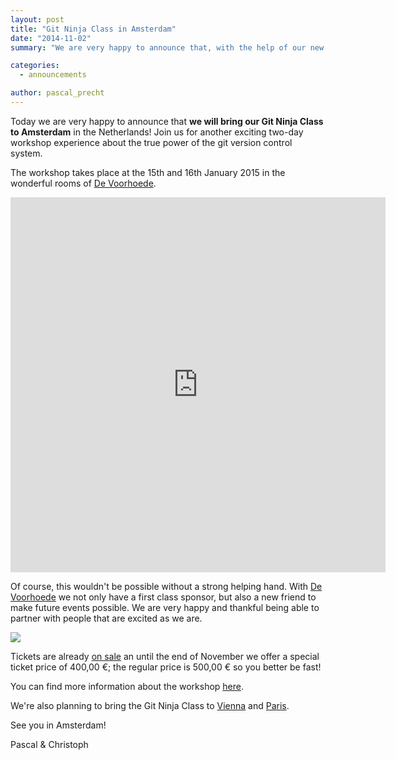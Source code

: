 ```yaml
---
layout: post
title: "Git Ninja Class in Amsterdam"
date: "2014-11-02"
summary: "We are very happy to announce that, with the help of our new partner De Voorhoede, we'll bring our Git Ninja Class to Amsterdam in January 2015!"

categories: 
  - announcements

author: pascal_precht
---
```


Today we are very happy to announce that **we will bring our Git Ninja Class to Amsterdam** in the Netherlands! Join us for another exciting two-day workshop experience about the true power of the git version control system.

The workshop takes place at the 15th and 16th January 2015 in the wonderful rooms of [De Voorhoede](http://voorhoede.nl/).

<iframe src="https://www.google.com/maps/embed?pb=!1m14!1m8!1m3!1d9749.511056666828!2d4.849627543393834!3d52.34543346004582!3m2!1i1024!2i768!4f13.1!3m3!1m2!1s0x47c5e21d502d2d59%3A0x908032e046a111ed!2sRijnsburgstraat+9%2C+1059+AT+Amsterdam%2C+The+Netherlands!5e0!3m2!1sen!2sde!4v1414964290788" width="600" height="600" frameborder="0" style="border:0"></iframe>

Of course, this wouldn't be possible without a strong helping hand. With [De Voorhoede](http://voorhoede.nl/) we not only have a first class sponsor, but also a new friend to make future events possible. We are very happy and thankful being able to partner with people that are excited as we are.

<a href="http://voorhoede.nl"><img style="max-width: 30%;" src="http://voorhoede.nl/assets/images/logo.svg"></a>

Tickets are already [on sale](http://www.eventbrite.de/e/git-ninja-class-amsterdam-tickets-14095519077?aff=eorg) an until the end of November we offer a special ticket price of 400,00 €; the regular price is 500,00 € so you better be fast!

You can find more information about the workshop [here](http://www.eventbrite.de/e/git-ninja-class-amsterdam-tickets-14095519077?aff=eorg).

We're also planning to bring the Git Ninja Class to [Vienna](http://thoughtram.us8.list-manage.com/subscribe?u=dfbb1507fbced5a20d9dc5698&id=6114f2e898) and [Paris](http://thoughtram.us8.list-manage1.com/subscribe?u=dfbb1507fbced5a20d9dc5698&id=e81307be35).

See you in Amsterdam!

Pascal & Christoph
